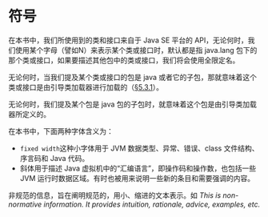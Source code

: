 # 符号

在本书中，我们所使用到的类和接口来自于 Java SE 平台的 API，无论何时，我们使用某个字母（譬如N）来表示某个类或接口时，默认都是指 java.lang 包下的那个类或接口，如果要描述其他包中的类或接口，我们将会使用全限定名。

无论何时，当我们提及某个类或接口的包是 java 或者它的子包，那就意味着这个类或接口是由引导类加载器进行加载的（[§5.3.1](http://docs.oracle.com/javase/specs/jvms/se11/html/jvms-5.html#jvms-5.3.1)）。

无论何时，我们提及某个包是 java 包的子包时，就意味着这个包是由引导类加载器所定义的。

在本书中，下面两种字体含义为： 
* `fixed width`这种小字体用于 JVM 数据类型、异常、错误、class 文件结构、序言码和 Java 代码。
* 斜体用于描述 Java 虚拟机中的“汇编语言”，即操作码和操作数，也包括一些
JVM 运行时数据区域。有时也被用来说明一些新的条目和需要强调的内容。

非规范的信息，旨在阐明规范的，用小、缩进的文本表示。如
*This is non-normative information. It provides intuition, rationale, advice, examples, etc.*